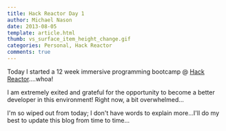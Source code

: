 ```yaml
---
title: Hack Reactor Day 1
author: Michael Nason
date: 2013-08-05
template: article.html
thumb: vs_surface_item_height_change.gif
categories: Personal, Hack Reactor
comments: true
---
```


Today I started a 12 week immersive programming bootcamp @ [Hack Reactor](http://www.hackreactor.com)....whoa! <span class="more">

I am extremely exited and grateful for the opportunity to become a better developer in this environment! Right now, a bit overwhelmed...

I'm so wiped out from today; I don't have words to explain more...I'll do my best to update this blog from time to time...
